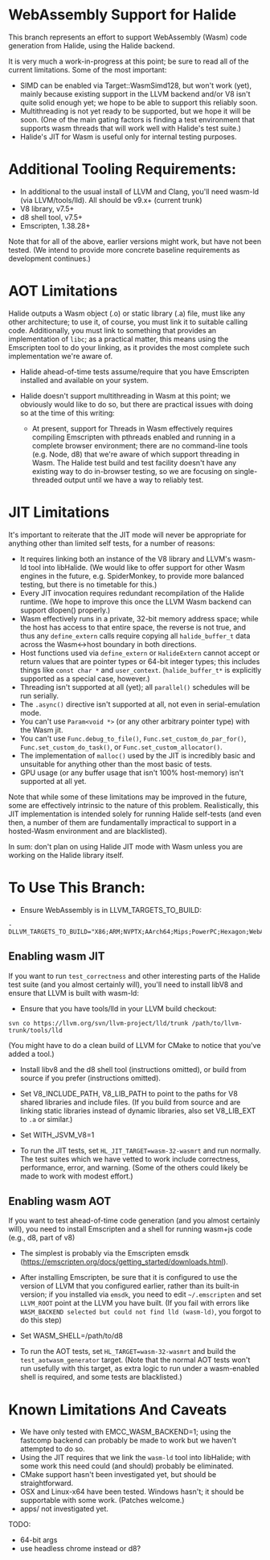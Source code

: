 # WebAssembly Support for Halide

This branch represents an effort to support WebAssembly (Wasm) code generation from Halide, using the Halide backend.

It is very much a work-in-progress at this point; be sure to read all of the current limitations. Some of the most important:

- SIMD can be enabled via Target::WasmSimd128, but won't work (yet), mainly because existing support in the LLVM backend and/or V8 isn't quite solid enough yet; we hope to be able to support this reliably soon.
- Multithreading is not yet ready to be supported, but we hope it will be soon. (One of the main gating factors is finding a test environment that supports wasm threads that will work well with Halide's test suite.)
- Halide's JIT for Wasm is useful only for internal testing purposes.

# Additional Tooling Requirements:
- In additional to the usual install of LLVM and Clang, you'll need wasm-ld (via LLVM/tools/lld). All should be v9.x+ (current trunk)
- V8 library, v7.5+
- d8 shell tool, v7.5+
- Emscripten, 1.38.28+

Note that for all of the above, earlier versions might work, but have not been tested. (We intend to provide more concrete baseline requirements as development continues.)

# AOT Limitations

Halide outputs a Wasm object (.o) or static library (.a) file, must like any other architecture; to use it, of course, you must link it to suitable calling code. Additionally, you must link to something that provides an implementation of `libc`; as a practical matter, this means using the Emscripten tool to do your linking, as it provides the most complete such implementation we're aware of.

- Halide ahead-of-time tests assume/require that you have Emscripten installed and available on your system.

- Halide doesn't support multithreading in Wasm at this point; we obviously would like to do so, but there are practical issues with doing so at the time of this writing:

  - At present, support for Threads in Wasm effectively requires compiling Emscripten with pthreads enabled and running in a complete browser environment; there are no command-line tools (e.g. Node, d8) that we're aware of which support threading in Wasm. The Halide test build and test facility doesn't have any existing way to do in-browser testing, so we are focusing on single-threaded output until we have a way to reliably test.


# JIT Limitations

It's important to reiterate that the JIT mode will never be appropriate for anything other than limited self tests, for a number of reasons:

- It requires linking both an instance of the V8 library and LLVM's wasm-ld tool into libHalide. (We would like to offer support for other Wasm engines in the future, e.g. SpiderMonkey, to provide more balanced testing, but there is no timetable for this.)
- Every JIT invocation requires redundant recompilation of the Halide runtime. (We hope to improve this once the LLVM Wasm backend can support dlopen() properly.)
- Wasm effectively runs in a private, 32-bit memory address space; while the host has access to that entire space, the reverse is not true, and thus any `define_extern` calls require copying all `halide_buffer_t` data across the Wasm<->host boundary in both directions.
- Host functions used via `define_extern` or `HalideExtern` cannot accept or return values that are pointer types or 64-bit integer types; this includes things like `const char *` and `user_context`. (`halide_buffer_t*` is explicitly supported as a special case, however.)
- Threading isn't supported at all (yet); all `parallel()` schedules will be run serially.
- The `.async()` directive isn't supported at all, not even in serial-emulation mode.
- You can't use `Param<void *>` (or any other arbitrary pointer type) with the Wasm jit.
- You can't use `Func.debug_to_file()`, `Func.set_custom_do_par_for()`, `Func.set_custom_do_task()`, or `Func.set_custom_allocator()`.
- The implementation of `malloc()` used by the JIT is incredibly basic and unsuitable for anything other than the most basic of tests.
- GPU usage (or any buffer usage that isn't 100% host-memory) isn't supported at all yet.

Note that while some of these limitations may be improved in the future, some are effectively intrinsic to the nature of this problem. Realistically, this JIT implementation is intended solely for running Halide self-tests (and even then, a number of them are fundamentally impractical to support in a hosted-Wasm environment and are blacklisted).

In sum: don't plan on using Halide JIT mode with Wasm unless you are working on the Halide library itself.

# To Use This Branch:

- Ensure WebAssembly is in LLVM_TARGETS_TO_BUILD:
```
-DLLVM_TARGETS_TO_BUILD="X86;ARM;NVPTX;AArch64;Mips;PowerPC;Hexagon;WebAssembly
```

## Enabling wasm JIT
If you want to run `test_correctness` and other interesting parts of the Halide test suite (and you almost certainly will), you'll need to install libV8 and ensure that LLVM is built with wasm-ld:

- Ensure that you have tools/lld in your LLVM build checkout:
```
svn co https://llvm.org/svn/llvm-project/lld/trunk /path/to/llvm-trunk/tools/lld
```

(You might have to do a clean build of LLVM for CMake to notice that you've added a tool.)

- Install libv8 and the d8 shell tool (instructions omitted), or build from source if you prefer (instructions omitted).

- Set V8_INCLUDE_PATH, V8_LIB_PATH to point to the paths for V8 shared libraries and include files. (If you build from source and are linking static libraries instead of dynamic libraries, also set V8_LIB_EXT to `.a` or similar.)

- Set WITH_JSVM_V8=1

- To run the JIT tests, set `HL_JIT_TARGET=wasm-32-wasmrt` and run normally. The test suites which we have vetted to work include correctness, performance, error, and warning. (Some of the others could likely be made to work with modest effort.)

## Enabling wasm AOT

If you want to test ahead-of-time code generation (and you almost certainly will), you need to install Emscripten and a shell for running wasm+js code (e.g., d8, part of v8)

- The simplest is probably via the Emscripten emsdk (https://emscripten.org/docs/getting_started/downloads.html).

- After installing Emscripten, be sure that it is configured to use the version of LLVM that you configured earlier, rather than its built-in version; if you installed via `emsdk`, you need to edit `~/.emscripten` and set `LLVM_ROOT` point at the LLVM you have built. (If you fail with errors like `WASM_BACKEND selected but could not find lld (wasm-ld)`, you forgot to do this step)

- Set WASM_SHELL=/path/to/d8

- To run the AOT tests, set `HL_TARGET=wasm-32-wasmrt` and build the `test_aotwasm_generator` target. (Note that the normal AOT tests won't run usefully with this target, as extra logic to run under a wasm-enabled shell is required, and some tests are blacklisted.)

# Known Limitations And Caveats
- We have only tested with EMCC_WASM_BACKEND=1; using the fastcomp backend can probably be made to work but we haven't attempted to do so.
- Using the JIT requires that we link the `wasm-ld` tool into libHalide; with some work this need could (and should) probably be eliminated.
- CMake support hasn't been investigated yet, but should be straightforward.
- OSX and Linux-x64 have been tested. Windows hasn't; it should be supportable with some work. (Patches welcome.)
- apps/ not investigated yet.


TODO:
- 64-bit args
- use headless chrome instead or d8?


